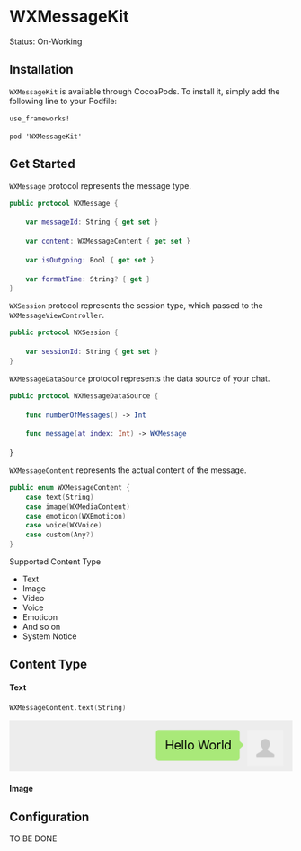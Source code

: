 # WXMessageKit

Status: On-Working



## Installation

`WXMessageKit` is available through CocoaPods. To install it, simply add the following line to your Podfile:

```
use_frameworks!

pod 'WXMessageKit'
```



## Get Started

`WXMessage` protocol represents the message type.

```swift
public protocol WXMessage {
    
    var messageId: String { get set }
    
    var content: WXMessageContent { get set }
    
    var isOutgoing: Bool { get set }
    
    var formatTime: String? { get }
}
```



`WXSession` protocol represents the session type, which passed to the `WXMessageViewController`.

```swift
public protocol WXSession {
 
    var sessionId: String { get set }
}
```



`WXMessageDataSource` protocol represents the data source of your chat.

```swift
public protocol WXMessageDataSource {
    
    func numberOfMessages() -> Int
    
    func message(at index: Int) -> WXMessage
    
}
```



`WXMessageContent` represents the actual content of the message.

```swift
public enum WXMessageContent {
    case text(String)
    case image(WXMediaContent)
    case emoticon(WXEmoticon)
    case voice(WXVoice)
    case custom(Any?)
}
```





Supported Content Type

* Text
* Image
* Video
* Voice
* Emoticon
* And so on
* System Notice



## Content Type



#### Text

```swift
WXMessageContent.text(String)
```



![](Assets/Content_Text.jpg)



#### Image





## Configuration

TO BE DONE